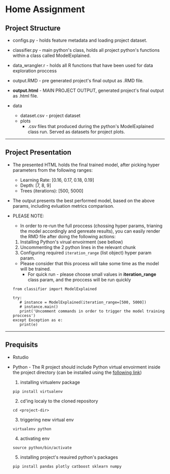 # Home Assignment

## Project Structure

  * configs.py - holds feature metadata and loading project dataset.
  * classifier.py - main python's class, holds all project python's functions within a class called ModelExplained.
  * data_wrangler.r - holds all R functions that have been used for data exploration proccess
  * output.RMD - pre generated project's final output as .RMD file.
  
  * **output.html** - MAIN PROJECT OUTPUT, generated project's final output as .html file.
  
  * data
      * dataset.csv - project dataset
      * plots
         * .csv files that produced during the python's ModelExplained class run. Served as datasets for project plots.

---

 ## Project Presentation
  
  * The presented HTML holds the final trained model, after picking hyper parameters from the following ranges:
      * Learning Rate: [0.16, 0.17, 0.18, 0.19]
      * Depth: [7, 8, 9]
      * Trees (iterations): [500, 5000]

  * The output presents the best performed model, based on the above params, including evluation metrics comparison.

  * PLEASE NOTE: 
       * In order to re-run the full proccess (chossing hyper params, trianing the model accordingly and genreate results), you can easily render the RMD file after doing the following actions:
       1. Installing Python's virual envoirment (see bellow)
       2. Uncommenting the 2 python lines in the relevant chunk
       3. Configuring required `iteration_range` (list object) hyper param param. 
       
       * Please consider that this process will take some time as the model will be trained.
           * For quick run - please choose small values in **iteration_range** class param, and the proccess will be run quickly

       ```{python}
       from classifier import ModelExplained

       try:
          # instance = ModelExplained(iteration_range=[500, 5000])
          # instance.main()
          print('Uncomment commands in order to trigger the model training proccess')
       except Exception as e:
          print(e)
       ```

--- 

## Prequisits 
  * Rstudio
  * Python - The R project should include Python virtual envoirment inside the project directory (can be installed using the [following link](https://support.rstudio.com/hc/en-us/articles/360023654474-Installing-and-Configuring-Python-with-RStudio))

       1. installing virtualenv package
       ```
       pip install virtualenv
       ```
       
       2. cd'ing localy to the cloned repository 
             
       ```
       cd <project-dir>
       ```
       
       3. triggering new virtual env
       
       ```
       virtualenv python
       ```
       
       4. activating env
       
       ```
       source python/bin/activate
       ```
       
       5. installing project's reauired python's packages
       
       ```
       pip install pandas plotly catboost sklearn numpy
       ```
    
  

                 
